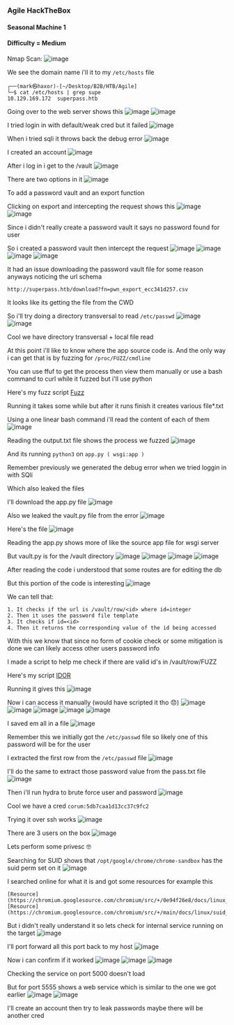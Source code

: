 <h3> Agile HackTheBox </h3>

#### Seasonal Machine 1

#### Difficulty = Medium

Nmap Scan:
![image](https://user-images.githubusercontent.com/113513376/222959816-18341b35-f08f-4045-9244-3bbd7df0441b.png)

We see the domain name i'll it to my `/etc/hosts` file

```
┌──(mark㉿haxor)-[~/Desktop/B2B/HTB/Agile]
└─$ cat /etc/hosts | grep supe
10.129.169.172  superpass.htb
```

Going over to the web server shows this
![image](https://user-images.githubusercontent.com/113513376/222960024-e08e6751-2b8c-4d55-8b5c-760ed291e89d.png)
![image](https://user-images.githubusercontent.com/113513376/222960044-88db7fe6-8ffe-4488-ad2c-44562bafbf19.png)

I tried login in with default/weak cred but it failed
![image](https://user-images.githubusercontent.com/113513376/222960096-7e240daa-86a3-421f-9209-9c20db2aefe1.png)

When i tried sqli it throws back the debug error
![image](https://user-images.githubusercontent.com/113513376/222960211-35b13542-67c9-4f7f-a613-1259cc3a9bf6.png)

I created an account 
![image](https://user-images.githubusercontent.com/113513376/222960177-d3021b44-8ee6-4d36-a2fd-5b9c78c7c30d.png)

After i log in i get to the /vault
![image](https://user-images.githubusercontent.com/113513376/222960367-08e62a33-adac-49a8-8dc4-9fbb56fbbcae.png)

There are two options in it
![image](https://user-images.githubusercontent.com/113513376/222960411-2676b44b-e54f-44cc-a245-4eb35893148f.png)

To add a password vault and an export function

Clicking on export and intercepting the request shows this
![image](https://user-images.githubusercontent.com/113513376/222960451-9f4eb30c-57c5-414a-b779-33df3a4468f8.png)
![image](https://user-images.githubusercontent.com/113513376/222960464-a421d48b-a256-49ff-aae0-15ffbd6b8478.png)

Since i didn't really create a password vault it says no password found for user

So i created a password vault then intercept the request 
![image](https://user-images.githubusercontent.com/113513376/222960575-0b646e35-0b13-4c25-abbd-d0e488c4d4a6.png)
![image](https://user-images.githubusercontent.com/113513376/222960623-0a9b778e-9663-4084-8388-31b2021bb75a.png)
![image](https://user-images.githubusercontent.com/113513376/222960643-724a3c5b-0035-470c-939a-f9d35ecca685.png)
![image](https://user-images.githubusercontent.com/113513376/222960667-666014c6-0c65-468f-9565-7daa6dc30d1e.png)

It had an issue downloading the password vault file for some reason anyways noticing the url schema

```
http://superpass.htb/download?fn=pwn_export_ecc341d257.csv
```

It looks like its getting the file from the CWD 

So i'll try doing a directory transversal to read `/etc/passwd`
![image](https://user-images.githubusercontent.com/113513376/222960751-cdb5b00c-4a2c-4eb7-9e2b-43ffbb14cdb1.png)
![image](https://user-images.githubusercontent.com/113513376/222960759-826c0168-cfd6-439f-9017-c2265378fec1.png)

Cool we have directory transversal + local file read 

At this point i'll like to know where the app source code is. And the only way i can get that is by fuzzing for `/proc/FUZZ/cmdline` 

You can use ffuf to get the process then view them manually or use a bash command to curl while it fuzzed but i'll use python 

Here's my fuzz script [Fuzz](https://github.com/markuched13/markuched13.github.io/blob/main/solvescript/htb/b2b/agile/fuzz.py)

Running it takes some while but after it runs finish it creates various file*.txt 

Using a one linear bash command i'll read the content of each of them
![image](https://user-images.githubusercontent.com/113513376/222963104-6f45c1d8-ea14-4d0a-975d-9fae02e2921c.png)

Reading the output.txt file shows the process we fuzzed
![image](https://user-images.githubusercontent.com/113513376/222963170-01295977-29e3-45e6-be54-e0d326950672.png)

And its running `python3` on `app.py ( wsgi:app )`

Remember previously we generated the debug error when we tried loggin in with SQli 

Which also leaked the files

I'll download the app.py file
![image](https://user-images.githubusercontent.com/113513376/222963402-c3ae752a-b18f-4086-b5e1-d77ef90f9622.png)

Also we leaked the vault.py file from the error
![image](https://user-images.githubusercontent.com/113513376/222963444-c118eeb8-c93b-463e-a84e-d4d492aed58c.png)

Here's the file
![image](https://user-images.githubusercontent.com/113513376/222963463-b0569795-1255-4cd6-bbe2-72033f639fe9.png)

Reading the app.py shows more of like the source app file for wsgi server

But vault.py is for the /vault directory
![image](https://user-images.githubusercontent.com/113513376/222963692-2d40b12d-8759-4315-918e-a8ac53af3090.png)
![image](https://user-images.githubusercontent.com/113513376/222963707-51028b70-eb91-47ce-9448-90fea7588b0c.png)
![image](https://user-images.githubusercontent.com/113513376/222963730-6f16cd52-0cb4-41ee-b7cd-45a04e180ef2.png)
![image](https://user-images.githubusercontent.com/113513376/222963743-3814e07a-60e9-499a-9e10-d6a9d2063e80.png)

After reading the code i understood that some routes are for editing the db

But this portion of the code is interesting
![image](https://user-images.githubusercontent.com/113513376/222963953-aa7eeebb-18bd-4d0d-a68a-e5d9f3c995bb.png)

We can tell that:

```
1. It checks if the url is /vault/row/<id> where id=integer
2. Then it uses the password file template
3. It checks if id=<id> 
4. Then it returns the corresponding value of the id being accessed
```

With this we know that since no form of cookie check or some mitigation is done we can likely access other users password info

I made a script to help me check if there are valid id's in /vault/row/FUZZ

Here's my script [IDOR](https://github.com/markuched13/markuched13.github.io/blob/main/solvescript/htb/b2b/agile/idor.py)

Running it gives this
![image](https://user-images.githubusercontent.com/113513376/222965288-b4327f0c-20bf-4611-b330-b772aa8f36f7.png)

Now i can access it manually (would have scripted it tho 😞)
![image](https://user-images.githubusercontent.com/113513376/222965386-638789a2-8afb-4cd9-b6c8-f4c46ddda84e.png)
![image](https://user-images.githubusercontent.com/113513376/222965405-273fbfe5-d64f-4685-b91b-d2dccdc6174b.png)
![image](https://user-images.githubusercontent.com/113513376/222965429-6a4445a5-6514-436e-8b45-839e4f033e50.png)
![image](https://user-images.githubusercontent.com/113513376/222965454-09c1c592-93b6-45ca-9e52-b439ea111e97.png)
![image](https://user-images.githubusercontent.com/113513376/222965498-993bdd78-a96e-4bb3-820d-cb862d28f5be.png)

I saved em all in a file
![image](https://user-images.githubusercontent.com/113513376/222965750-02b3ca0f-5450-4c83-8090-186829895496.png)

Remember this we initially got the `/etc/passwd` file so likely one of this password will be for the user

I extracted the first row from the `/etc/passwd` file
![image](https://user-images.githubusercontent.com/113513376/222966114-9ef498a1-37fe-49b8-8f13-decfd147dac5.png)

I'll do the same to extract those password value from the pass.txt file
![image](https://user-images.githubusercontent.com/113513376/222965973-85cea812-7afe-4ecd-96e7-8e776ca5839a.png)

Then i'll run hydra to brute force user and password
![image](https://user-images.githubusercontent.com/113513376/222966210-ed0e6951-430f-43b3-9bdf-29a0e8679739.png)

Cool we have a cred `corum:5db7caa1d13cc37c9fc2`

Trying it over ssh works 
![image](https://user-images.githubusercontent.com/113513376/222966633-3c32b29e-95c4-4e71-b6c6-b67cfad7ecf3.png)

There are 3 users on the box 
![image](https://user-images.githubusercontent.com/113513376/222966691-4dc96125-0e48-4fbb-be19-a3420b9e9a2a.png)

Lets perform some privesc 🤓

Searching for SUID shows that `/opt/google/chrome/chrome-sandbox` has the suid perm set on it 
![image](https://user-images.githubusercontent.com/113513376/222966730-76051cc6-b4c5-4b78-8191-0baa7ce63769.png)

I searched online for what it is and got some resources for example this

```
[Resource](https://chromium.googlesource.com/chromium/src/+/0e94f26e8/docs/linux_suid_sandbox.md)
[Resource](https://chromium.googlesource.com/chromium/src/+/main/docs/linux/suid_sandbox_development.md)
```

But i didn't really understand it so lets check for internal service running on the target
![image](https://user-images.githubusercontent.com/113513376/222967357-7dea1865-7c17-40d5-89d6-7e07043f455e.png)

I'll port forward all this port back to my host
![image](https://user-images.githubusercontent.com/113513376/222967462-112d0022-0612-4aa2-9b76-0cac680ada37.png)

Now i can confirm if it worked
![image](https://user-images.githubusercontent.com/113513376/222967747-b62f1fef-ca3b-42a1-af2c-547a9d32ac9d.png)
![image](https://user-images.githubusercontent.com/113513376/222967831-cd894f53-0fc7-4317-80ff-6c543a18b50e.png)
![image](https://user-images.githubusercontent.com/113513376/222967847-d0d712d0-49cb-47aa-bf94-5637b36097c1.png)

Checking the service on port 5000 doesn't load

But for port 5555 shows a web service which is similar to the one we got earlier
![image](https://user-images.githubusercontent.com/113513376/222967874-54601b34-e760-48c5-bd2d-044743c20be7.png)
![image](https://user-images.githubusercontent.com/113513376/222967878-bf7dea73-bf67-4081-a333-94a07efd73c0.png)

I'll create an account then try to leak passwords maybe there will be another cred


